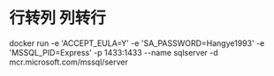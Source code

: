 # 行转列 列转行
docker run -e 'ACCEPT_EULA=Y' -e 'SA_PASSWORD=Hangye1993' -e  'MSSQL_PID=Express' -p 1433:1433 --name sqlserver  -d  mcr.microsoft.com/mssql/server
